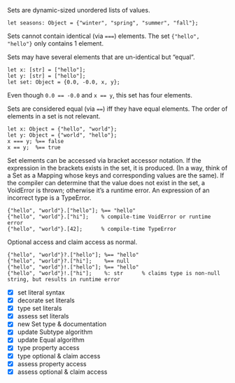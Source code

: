Sets are dynamic-sized unordered lists of values.

```cp
let seasons: Object = {"winter", "spring", "summer", "fall"};
```

Sets cannot contain identical (via `===`) elements. The set `{"hello", "hello"}` only contains 1 element.

Sets may have several elements that are un-identical but “equal”.
```cp
let x: [str] = ["hello"];
let y: [str] = ["hello"];
let set: Object = {0.0, -0.0, x, y};
```
Even though `0.0 == -0.0` and `x == y`, this set has four elements.

Sets are considered equal (via `==`) iff they have equal elements. The order of elements in a set is not relevant.
```cp
let x: Object = {"hello", "world"};
let y: Object = {"world", "hello"};
x === y; %== false
x == y;  %== true
```

Set elements can be accessed via bracket accessor notation. If the expression in the brackets exists in the set, it is produced. (In a way, think of a Set as a Mapping whose keys and corresponding values are the same). If the compiler can determine that the value does not exist in the set, a VoidError is thrown; otherwise it’s a runtime error. An expression of an incorrect type is a TypeError.
```cp
{"hello", "world"}.["hello"]; %== "hello"
{"hello", "world"}.["hi"];    % compile-time VoidError or runtime error
{"hello", "world"}.[42];      % compile-time TypeError
```

Optional access and claim access as normal.
```cp
{"hello", "world"}?.["hello"]; %== "hello"
{"hello", "world"}?.["hi"];    %== null
{"hello", "world"}!.["hello"]; %== "hello"
{"hello", "world"}!.["hi"];    %: str      % claims type is non-null string, but results in runtime error
```

- [x] set literal syntax
- [x] decorate set literals
- [x] type set literals
- [x] assess set literals
- [x] new Set type & documentation
- [x] update Subtype algorithm
- [x] update Equal algorithm
- [x] type property access
- [x] type optional & claim access
- [x] assess property access
- [x] assess optional & claim access

